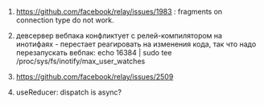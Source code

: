 1. https://github.com/facebook/relay/issues/1983 : fragments on connection type do not work.

2. девсервер вебпака конфликтует с релей-компилятором на инотифаях -  перестает реагировать на изменения кода, так что 
надо перезапускать вебпак: echo 16384 | sudo tee /proc/sys/fs/inotify/max_user_watches

3. https://github.com/facebook/relay/issues/2509

4. useReducer: dispatch is async?